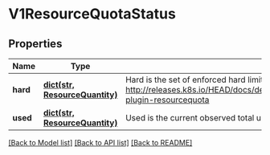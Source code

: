 # V1ResourceQuotaStatus

## Properties
Name | Type | Description | Notes
------------ | ------------- | ------------- | -------------
**hard** | [**dict(str, ResourceQuantity)**](ResourceQuantity.md) | Hard is the set of enforced hard limits for each named resource. More info: http://releases.k8s.io/HEAD/docs/design/admission_control_resource_quota.md#admissioncontrol-plugin-resourcequota | [optional] 
**used** | [**dict(str, ResourceQuantity)**](ResourceQuantity.md) | Used is the current observed total usage of the resource in the namespace. | [optional] 

[[Back to Model list]](../README.md#documentation-for-models) [[Back to API list]](../README.md#documentation-for-api-endpoints) [[Back to README]](../README.md)


